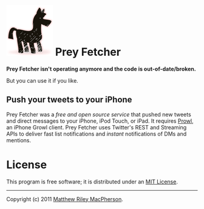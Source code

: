 # ![Image of the Prey Fetcher zebra (yes, it's a zebra!)](https://github.com/tofumatt/Prey-Fetcher/raw/master/public/images/prey-fetcher.png) Prey Fetcher #

**Prey Fetcher isn't operating anymore and the code is out-of-date/broken.**

But you can use it if you like.

## Push your tweets to your iPhone ##

Prey Fetcher was a _free and open source service_ that pushed new tweets and direct messages to your iPhone, iPod Touch, or iPad. It requires [Prowl](http://prowl.weks.net), an iPhone Growl client. Prey Fetcher uses Twitter's REST and Streaming APIs to deliver fast list notifications and _instant_ notifications of DMs and mentions.

# License #
This program is free software; it is distributed under an [MIT License](http://github.com/tofumatt/Prey-Fetcher/blob/master/LICENSE.txt).

---

Copyright (c) 2011 [Matthew Riley MacPherson](http://lonelyvegan.com).
